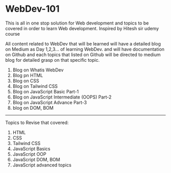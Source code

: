 # WebDev-101
This is all in one stop solution for Web development and topics to be covered in order to learn Web development. Inspired by Hitesh sir udemy course

All content related to WebDev that will be learned will have a detailed blog on Medium as Day 1,2,3... of learning WebDev.
and will have documentation on Github and each topics that listed on Github will be directed to medium blog for detailed grasp on that specific topic.


1. Blog on Whatis WebDev
2. Blog pn HTML
3. Blog on CSS
4. Blog on Tailwind CSS
5. Blog on JavaScript Basic Part-1
6. Blog on JavaScript Intermediate (OOPS) Part-2
7. Blog on JavaScript Advance Part-3
8. blog on DOM, BOM


-------------------------------------------------------------------------------------------------------------
Topics to Revise that covered:
1. HTML
2. CSS
3. Tailwind CSS
4. JavaScript Basics
5. JavaScript OOP
6. JavaScript DOM, BOM
7. JavaScript advanced topics
